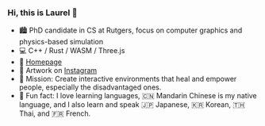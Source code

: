### Hi, this is Laurel 👋

<!--
**laurelch/laurelch** is a ✨ _special_ ✨ repository because its `README.md` (this file) appears on your GitHub profile.

Here are some ideas to get you started:

- 🔭 I’m currently working on ...
- 🌱 I’m currently learning ...
- 👯 I’m looking to collaborate on ...
- 🤔 I’m looking for help with ...
- 💬 Ask me about ...
- 📫 How to reach me: ...
- 😄 Pronouns: ...
- ⚡ Fun fact: ...
-->

- 🏙️ PhD candidate in CS at Rutgers, focus on computer graphics and physics-based simulation
- 💻 C++ / Rust / WASM / Three.js
- 🏡 [Homepage](https://www.laurelhan.com/)
- 🎨 Artwork on [Instagram](https://www.instagram.com/maverick.laurel/)
- 🌲 Mission: Create interactive environments that heal and empower people, especially the disadvantaged ones.
- 🎤 Fun fact: I love learning languages, 🇨🇳 Mandarin Chinese is my native language, and I also learn and speak 🇯🇵 Japanese, 🇰🇷 Korean, 🇹🇭 Thai, and 🇫🇷 French.

